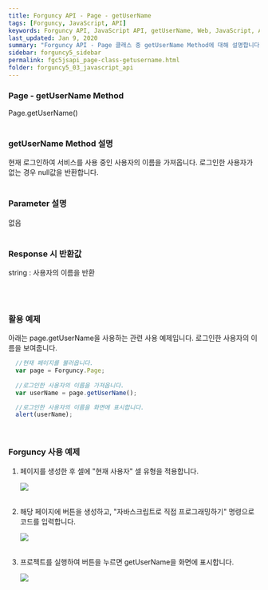 ```yaml
---
title: Forguncy API - Page - getUserName
tags: [Forguncy, JavaScript, API]
keywords: Forguncy API, JavaScript API, getUserName, Web, JavaScript, API
last_updated: Jan 9, 2020
summary: "Forguncy API - Page 클래스 중 getUserName Method에 대해 설명합니다."
sidebar: forguncy5_sidebar
permalink: fgc5jsapi_page-class-getusername.html
folder: forguncy5_03_javascript_api
---
```


### Page - getUserName Method
Page.getUserName()
<br /><br />

### getUserName Method 설명
현재 로그인하여 서비스를 사용 중인 사용자의 이름을 가져옵니다. 로그인한 사용자가 없는 경우 null값을 반환합니다. 
<br /><br />

### Parameter 설명
없음
<br /><br />

### Response 시 반환값
string : 사용자의 이름을 반환

 <br /><br />

### 활용 예제
아래는 page.getUserName을 사용하는 관련 사용 예제입니다. 로그인한 사용자의 이름을 보여줍니다.
<br />

~~~javascript
  //현재 페이지를 불러옵니다.
  var page = Forguncy.Page;
  
  //로그인한 사용자의 이름을 가져옵니다.
  var userName = page.getUserName();

  //로그인한 사용자의 이름을 화면에 표시합니다.
  alert(userName);
~~~

<br />

### Forguncy 사용 예제

1. 페이지를 생성한 후 셀에 "현재 사용자" 셀 유형을 적용합니다.

    ![]({{site.url}}/images/forguncy5/ex-ss_page-getusername01.png)
    <br /><br />

2. 해당 페이지에 버튼을 생성하고, "자바스크립트로 직접 프로그래밍하기" 명령으로 코드를 입력합니다.

    ![]({{site.url}}/images/forguncy5/ex-ss_page-getusername02.png)
    <br /><br />

3. 프로젝트를 실행하여 버튼을 누르면 getUserName을 화면에 표시합니다.

    ![]({{site.url}}/images/forguncy5/ex-ss_page-getusername03.gif)


<br /><br />